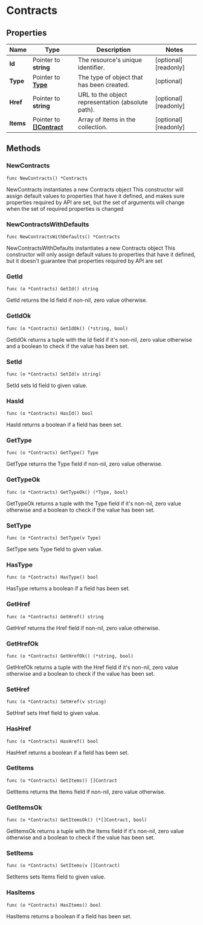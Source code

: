 # Contracts

## Properties

|Name | Type | Description | Notes|
|------------ | ------------- | ------------- | -------------|
|**Id** | Pointer to **string** | The resource&#39;s unique identifier. | [optional] [readonly] |
|**Type** | Pointer to [**Type**](Type.md) | The type of object that has been created. | [optional] |
|**Href** | Pointer to **string** | URL to the object representation (absolute path). | [optional] [readonly] |
|**Items** | Pointer to [**[]Contract**](Contract.md) | Array of items in the collection. | [optional] [readonly] |

## Methods

### NewContracts

`func NewContracts() *Contracts`

NewContracts instantiates a new Contracts object
This constructor will assign default values to properties that have it defined,
and makes sure properties required by API are set, but the set of arguments
will change when the set of required properties is changed

### NewContractsWithDefaults

`func NewContractsWithDefaults() *Contracts`

NewContractsWithDefaults instantiates a new Contracts object
This constructor will only assign default values to properties that have it defined,
but it doesn't guarantee that properties required by API are set

### GetId

`func (o *Contracts) GetId() string`

GetId returns the Id field if non-nil, zero value otherwise.

### GetIdOk

`func (o *Contracts) GetIdOk() (*string, bool)`

GetIdOk returns a tuple with the Id field if it's non-nil, zero value otherwise
and a boolean to check if the value has been set.

### SetId

`func (o *Contracts) SetId(v string)`

SetId sets Id field to given value.

### HasId

`func (o *Contracts) HasId() bool`

HasId returns a boolean if a field has been set.

### GetType

`func (o *Contracts) GetType() Type`

GetType returns the Type field if non-nil, zero value otherwise.

### GetTypeOk

`func (o *Contracts) GetTypeOk() (*Type, bool)`

GetTypeOk returns a tuple with the Type field if it's non-nil, zero value otherwise
and a boolean to check if the value has been set.

### SetType

`func (o *Contracts) SetType(v Type)`

SetType sets Type field to given value.

### HasType

`func (o *Contracts) HasType() bool`

HasType returns a boolean if a field has been set.

### GetHref

`func (o *Contracts) GetHref() string`

GetHref returns the Href field if non-nil, zero value otherwise.

### GetHrefOk

`func (o *Contracts) GetHrefOk() (*string, bool)`

GetHrefOk returns a tuple with the Href field if it's non-nil, zero value otherwise
and a boolean to check if the value has been set.

### SetHref

`func (o *Contracts) SetHref(v string)`

SetHref sets Href field to given value.

### HasHref

`func (o *Contracts) HasHref() bool`

HasHref returns a boolean if a field has been set.

### GetItems

`func (o *Contracts) GetItems() []Contract`

GetItems returns the Items field if non-nil, zero value otherwise.

### GetItemsOk

`func (o *Contracts) GetItemsOk() (*[]Contract, bool)`

GetItemsOk returns a tuple with the Items field if it's non-nil, zero value otherwise
and a boolean to check if the value has been set.

### SetItems

`func (o *Contracts) SetItems(v []Contract)`

SetItems sets Items field to given value.

### HasItems

`func (o *Contracts) HasItems() bool`

HasItems returns a boolean if a field has been set.


